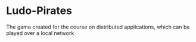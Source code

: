# Ludo-Pirates
The game created for the course on distributed applications, which can be played over a local network
